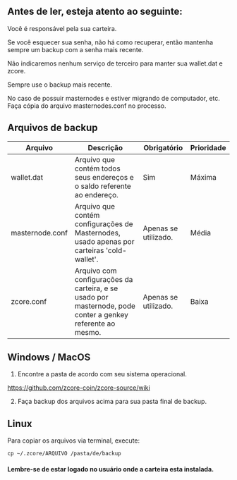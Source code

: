 ## Antes de ler, esteja atento ao seguinte:

Você é responsável pela sua carteira.

Se você esquecer sua senha, não há como recuperar, então mantenha sempre um backup com a senha mais recente.

Não indicaremos nenhum serviço de terceiro para manter sua wallet.dat e zcore.

Sempre use o backup mais recente.

No caso de possuir masternodes e estiver migrando de computador, etc. Faça cópia do arquivo masternodes.conf no processo.

## Arquivos de backup

Arquivo | Descrição | Obrigatório | Prioridade
--------|-----------|--------- |-----------
wallet.dat | Arquivo que contém todos seus endereços e o saldo referente ao endereço. | Sim | Máxima
masternode.conf | Arquivo que contém configurações de Masternodes, usado apenas por carteiras 'cold-wallet'. | Apenas se utilizado. | Média
zcore.conf | Arquivo com configurações da carteira, e se usado por masternode, pode conter a genkey referente ao mesmo. | Apenas se utilizado. | Baixa

## Windows / MacOS 
1. Encontre a pasta de acordo com seu sistema operacional.

https://github.com/zcore-coin/zcore-source/wiki

2. Faça backup dos arquivos acima para sua pasta final de backup.

## Linux

Para copiar os arquivos via terminal, execute:

`cp ~/.zcore/ARQUIVO /pasta/de/backup`

#### Lembre-se de estar logado no usuário onde a carteira esta instalada.

